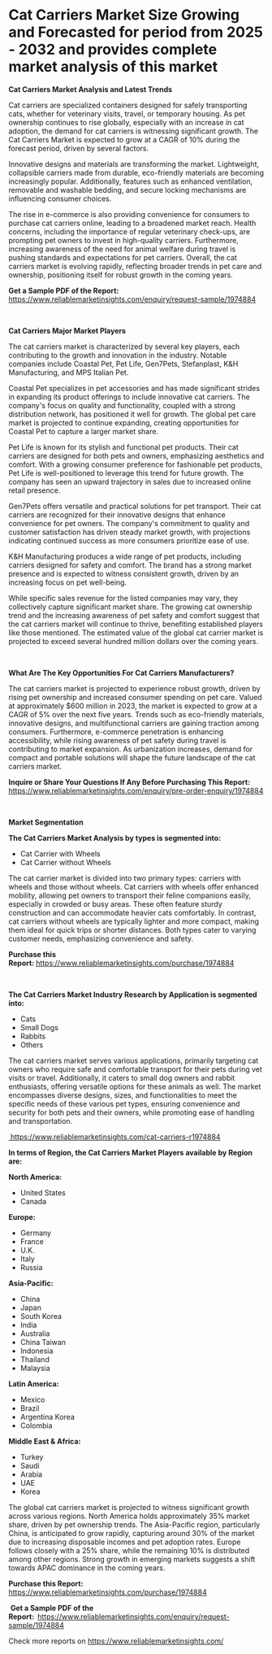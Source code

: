 <p><h1>Cat Carriers Market Size Growing and Forecasted for period from 2025 - 2032 and provides complete market analysis of this market</h1></p><p><strong>Cat Carriers Market Analysis and Latest Trends</strong></p>
<p><p>Cat carriers are specialized containers designed for safely transporting cats, whether for veterinary visits, travel, or temporary housing. As pet ownership continues to rise globally, especially with an increase in cat adoption, the demand for cat carriers is witnessing significant growth. The Cat Carriers Market is expected to grow at a CAGR of 10% during the forecast period, driven by several factors.</p><p>Innovative designs and materials are transforming the market. Lightweight, collapsible carriers made from durable, eco-friendly materials are becoming increasingly popular. Additionally, features such as enhanced ventilation, removable and washable bedding, and secure locking mechanisms are influencing consumer choices. </p><p>The rise in e-commerce is also providing convenience for consumers to purchase cat carriers online, leading to a broadened market reach. Health concerns, including the importance of regular veterinary check-ups, are prompting pet owners to invest in high-quality carriers. Furthermore, increasing awareness of the need for animal welfare during travel is pushing standards and expectations for pet carriers. Overall, the cat carriers market is evolving rapidly, reflecting broader trends in pet care and ownership, positioning itself for robust growth in the coming years.</p></p>
<p><strong>Get a Sample PDF of the Report:&nbsp;</strong> <a href="https://www.reliablemarketinsights.com/enquiry/request-sample/1974884?utm_campaign=2282&utm_medium=2&utm_source=Github&utm_content=ia&utm_term=08022025&utm_id=cat-carriers">https://www.reliablemarketinsights.com/enquiry/request-sample/1974884</a></p>
<p>&nbsp;</p>
<p><strong>Cat Carriers Major Market Players</strong></p>
<p><p>The cat carriers market is characterized by several key players, each contributing to the growth and innovation in the industry. Notable companies include Coastal Pet, Pet Life, Gen7Pets, Stefanplast, K&H Manufacturing, and MPS Italian Pet.</p><p>Coastal Pet specializes in pet accessories and has made significant strides in expanding its product offerings to include innovative cat carriers. The company's focus on quality and functionality, coupled with a strong distribution network, has positioned it well for growth. The global pet care market is projected to continue expanding, creating opportunities for Coastal Pet to capture a larger market share.</p><p>Pet Life is known for its stylish and functional pet products. Their cat carriers are designed for both pets and owners, emphasizing aesthetics and comfort. With a growing consumer preference for fashionable pet products, Pet Life is well-positioned to leverage this trend for future growth. The company has seen an upward trajectory in sales due to increased online retail presence.</p><p>Gen7Pets offers versatile and practical solutions for pet transport. Their cat carriers are recognized for their innovative designs that enhance convenience for pet owners. The company's commitment to quality and customer satisfaction has driven steady market growth, with projections indicating continued success as more consumers prioritize ease of use.</p><p>K&H Manufacturing produces a wide range of pet products, including carriers designed for safety and comfort. The brand has a strong market presence and is expected to witness consistent growth, driven by an increasing focus on pet well-being.</p><p>While specific sales revenue for the listed companies may vary, they collectively capture significant market share. The growing cat ownership trend and the increasing awareness of pet safety and comfort suggest that the cat carriers market will continue to thrive, benefiting established players like those mentioned. The estimated value of the global cat carrier market is projected to exceed several hundred million dollars over the coming years.</p></p>
<p>&nbsp;</p>
<p><strong>What Are The Key Opportunities For Cat Carriers Manufacturers?</strong></p>
<p><p>The cat carriers market is projected to experience robust growth, driven by rising pet ownership and increased consumer spending on pet care. Valued at approximately $600 million in 2023, the market is expected to grow at a CAGR of 5% over the next five years. Trends such as eco-friendly materials, innovative designs, and multifunctional carriers are gaining traction among consumers. Furthermore, e-commerce penetration is enhancing accessibility, while rising awareness of pet safety during travel is contributing to market expansion. As urbanization increases, demand for compact and portable solutions will shape the future landscape of the cat carriers market.</p></p>
<p><strong>Inquire or Share Your Questions If Any Before Purchasing This Report:</strong> <a href="https://www.reliablemarketinsights.com/enquiry/pre-order-enquiry/1974884?utm_campaign=2282&utm_medium=2&utm_source=Github&utm_content=ia&utm_term=08022025&utm_id=cat-carriers">https://www.reliablemarketinsights.com/enquiry/pre-order-enquiry/1974884</a></p>
<p>&nbsp;</p>
<p><strong>Market Segmentation</strong></p>
<p><strong>The Cat Carriers Market Analysis by types is segmented into:</strong></p>
<p><ul><li>Cat Carrier with Wheels</li><li>Cat Carrier without Wheels</li></ul></p>
<p><p>The cat carrier market is divided into two primary types: carriers with wheels and those without wheels. Cat carriers with wheels offer enhanced mobility, allowing pet owners to transport their feline companions easily, especially in crowded or busy areas. These often feature sturdy construction and can accommodate heavier cats comfortably. In contrast, cat carriers without wheels are typically lighter and more compact, making them ideal for quick trips or shorter distances. Both types cater to varying customer needs, emphasizing convenience and safety.</p></p>
<p><strong>Purchase this Report:&nbsp;</strong><a href="https://www.reliablemarketinsights.com/purchase/1974884?utm_campaign=2282&utm_medium=2&utm_source=Github&utm_content=ia&utm_term=08022025&utm_id=cat-carriers">https://www.reliablemarketinsights.com/purchase/1974884</a></p>
<p>&nbsp;</p>
<p><strong>The Cat Carriers Market Industry Research by Application is segmented into:</strong></p>
<p><ul><li>Cats</li><li>Small Dogs</li><li>Rabbits</li><li>Others</li></ul></p>
<p><p>The cat carriers market serves various applications, primarily targeting cat owners who require safe and comfortable transport for their pets during vet visits or travel. Additionally, it caters to small dog owners and rabbit enthusiasts, offering versatile options for these animals as well. The market encompasses diverse designs, sizes, and functionalities to meet the specific needs of these various pet types, ensuring convenience and security for both pets and their owners, while promoting ease of handling and transportation.</p></p>
<p><a href="https://www.reliablemarketinsights.com/cat-carriers-r1974884?utm_campaign=2282&utm_medium=2&utm_source=Github&utm_content=ia&utm_term=08022025&utm_id=cat-carriers">&nbsp;https://www.reliablemarketinsights.com/cat-carriers-r1974884</a></p>
<p><strong>In terms of Region, the Cat Carriers Market Players available by Region are:</strong></p>
<p>
    <p> <strong> North America: </strong>
        <ul>
            <li>United States</li>
            <li>Canada</li>
        </ul>
        </p> 
    <p> <strong> Europe: </strong>
        <ul>
            <li>Germany</li>
            <li>France</li>
            <li>U.K.</li>
            <li>Italy</li>
            <li>Russia</li>
        </ul>
        </p> 
    <p> <strong> Asia-Pacific: </strong>
        <ul>
            <li>China</li>
            <li>Japan</li>
            <li>South Korea</li>
            <li>India</li>
            <li>Australia</li>
            <li>China Taiwan</li>
            <li>Indonesia</li>
            <li>Thailand</li>
            <li>Malaysia</li>
        </ul>
        </p> 
    <p> <strong> Latin America: </strong>
        <ul>
            <li>Mexico</li>
            <li>Brazil</li>
            <li>Argentina Korea</li>
            <li>Colombia</li>
        </ul>
        </p> 
    <p> <strong> Middle East & Africa: </strong>
        <ul>
            <li>Turkey</li>
            <li>Saudi</li>
            <li>Arabia</li>
            <li>UAE</li>
            <li>Korea</li>
        </ul>
    </p>
    </p>
<p><p>The global cat carriers market is projected to witness significant growth across various regions. North America holds approximately 35% market share, driven by pet ownership trends. The Asia-Pacific region, particularly China, is anticipated to grow rapidly, capturing around 30% of the market due to increasing disposable incomes and pet adoption rates. Europe follows closely with a 25% share, while the remaining 10% is distributed among other regions. Strong growth in emerging markets suggests a shift towards APAC dominance in the coming years.</p></p>
<p><strong>Purchase this Report: </strong><a href="https://www.reliablemarketinsights.com/purchase/1974884?utm_campaign=2282&utm_medium=2&utm_source=Github&utm_content=ia&utm_term=08022025&utm_id=cat-carriers">https://www.reliablemarketinsights.com/purchase/1974884</a></p>
<p>&nbsp;<strong>Get a Sample PDF of the Report:&nbsp;&nbsp;</strong><a href="https://www.reliablemarketinsights.com/enquiry/request-sample/1974884?utm_campaign=2282&utm_medium=2&utm_source=Github&utm_content=ia&utm_term=08022025&utm_id=cat-carriers">https://www.reliablemarketinsights.com/enquiry/request-sample/1974884</a></p>
<p><strong></strong></p>
<p>Check more reports on <a href="https://www.reliablemarketinsights.com/?utm_campaign=2282&utm_medium=2&utm_source=Github&utm_content=ia&utm_term=08022025&utm_id=cat-carriers">https://www.reliablemarketinsights.com/</a></p>